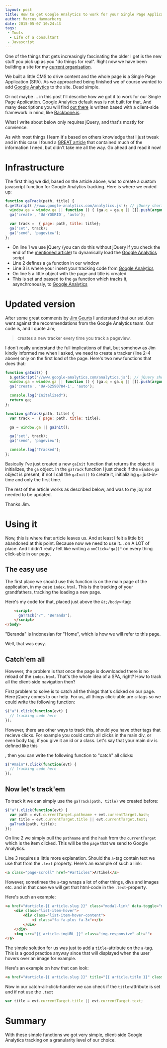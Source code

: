 ```yaml
---
layout: post
title: How to get Google Analytics to work for your Single Page Application
author: Marcus Hammarberg
date: 2015-05-07 10:24:43
tags:
 - Tools
  - Life of a consultant
 - Javascript
---
```


One of the things that gets increasingly fascinating the older I get is the new stuff you pick up as you "do things for real". Right now we have been building a site for my [current organisation](http://ypkbksite.herokuapp.com).

We built a little CMS to drive content and the whole page is a Single Page Application (SPA). As we approached being finished we of course wanted to add [Google Analytics](http://google.com/analytics) to the site. Dead simple.

Or not maybe ... in this post I'll describe how we got it to work for our Single Page Application. Google Analytics default was is not built for that. And many descriptions you will find [out there](https://www.google.co.id/search?q=google+analytic+spa&oq=google+analytic+spa&aqs=chrome.0.69i59j69i64.5919j0j7&sourceid=chrome&es_sm=119&ie=UTF-8) is written based with a client-side framework in mind, like [Backbone.js](http://backbonejs.org).

What I write about below only requires jQuery, and that's mostly for convience.
<!-- excerpt-end -->
As with most things I learn it's based on others knowledge that I just tweak and in this case I found a [GREAT article](https://mjau-mjau.com/blog/ajax-universal-analytics/) that contained much of the information I need, but didn't take me all the way. Go ahead and read it now!

# Infrastructure
The first thing we did, based on the article above, was to create a custom javascript function for Google Analytics tracking. Here is where we ended up:

```javascript
function gaTrack(path, title) {
$.getScript('//www.google-analytics.com/analytics.js'); // jQuery shortcut
  window.ga = window.ga || function () { (ga.q = ga.q || []).push(arguments) }; ga.l = +new Date;
  ga('create', 'UA-YOURID', 'auto');

  var track =  { page: path, title: title};
  ga('set', track);
  ga('send', 'pageview');
};
```

* On line 1 we use jQuery (you can do this without jQuery if you check the end of the [mentioned article](https://mjau-mjau.com/blog/ajax-universal-analytics/)) to dynamically load the [Google Analytics](http://google.com/analytics) script
* Line 2 defines a <code>ga</code> function in our window
* Line 3 is where your insert your tracking code from [Google Analytics](http://google.com/analytics)
* On line 5 a little object with the page and title is created
* This is set and passed to the <code>ga</code> function which tracks it, asynchronously, to [Google Analytics](http://google.com/analytics)

# Updated version
After some great comments by [Jim Geurts](https://twitter.com/jgeurts?lang=en) I understand that our solution went against the recommendations from the Google Analytics team. Our code is, and I quote Jim;

<blockquote>creates a new tracker every time you track a pageview.</blockquote>

I don't really understand the full implications of that, but somehow as Jim kindly informed me when I asked, we need to create a tracker (line 2-4 above) only on the first load of the page. Here's two new functions that does that:

```javascript
function gaInit() {
  $.getScript('//www.google-analytics.com/analytics.js'); // jQuery shortcut
  window.ga = window.ga || function () { (ga.q = ga.q || []).push(arguments) }; ga.l = +new Date;
  ga('create', 'UA-62590784-1', 'auto');

  console.log("Initalized");
  return ga;
};

function gaTrack(path, title) {
  var track =  { page: path, title: title};

  ga = window.ga || gaInit();

  ga('set', track);
  ga('send', 'pageview');

  console.log("Tracked");
};
```

Basically I've just created a new <code>gaInit</code> function that returns the object it initializes, the <code>ga</code> object. In the <code>gaTrack</code> function I just check if the <code>window.ga</code> object is present, if not I call the <code>gaInit()</code> to create it, initializing <code>ga</code> just-in-time and only the first time.

The rest of the article works as described below, and was to my joy not needed to be updated.

Thanks Jim.

# Using it
Now, this is where that article leaves us. And at least I felt a little bit abandoned at this point. Because now we need to use it... on A LOT of place. And I didn't really felt like writing a <code>onClick="ga()"</code> on every thing click-able in our page.

## The easy use
The first place we should use this function is on the main page of the application, in my case <code>index.html</code>. This is the tracking of your grandfathers, tracking the loading a new page.

Here's my code for that, placed just above the <code>&t;/body&gt;</code>-tag:
```html
	<script>
      gaTrack("/", "Beranda");
    </script>
</body>
```

"Beranda" is Indonesian for "Home", which is how we will refer to this page.

Well, that was easy.

## Catch'em all
However, the problem is that once the page is downloaded there is no reload of the <code>index.html</code>. That's the whole idea of a SPA, right? How to track all the client-side navigation then?

First problem to solve is to catch all the things that's clicked on our page. Here jQuery comes to our help. For us, all things click-able are <code>a</code>-tags so we could write the following function:
```javascript
$("a").click(function(evt) {
  // tracking code here
});
```

However, there are other ways to track this, should you have other tags that recieve clicks. For example you could catch all clicks in the main div, or even body tag, if you give it an id or a class. Let's say that your main div is defined like this <code><div id="main"></code>, then you can write the following function to "catch" all clicks:
```javascript
$("#main").click(function(evt) {
  // tracking code here
});
```
## Now let's track'em
To track it we can simply use the <code>gaTrack(path, title)</code> we created before:
```javascript
$("a").click(function(evt) {
  var path = evt.currentTarget.pathname + evt.currentTarget.hash;
  var title = evt.currentTarget.title || evt.currentTarget.text;
  gaTrack(path, title);
});
```

On line 2 we simply pull the <code>pathname</code> and the <code>hash</code> from the <code>currentTarget</code> which is the item clicked. This will be the <code>page</code> that we send to Google Analytics.

Line 3 requires a little more explanation. Should the <code>a</code>-tag contain text we use that from the <code>.text</code> property. Here's an example of such a link:
```html
<a class="page-scroll" href="#articles">Artikel</a>
```

However, sometimes the <code>a</code>-tag wraps a lot of other things, divs and images etc. and in that case we will get that html-code in the <code>.text</code>-property.

Here's such an example:
```html
<a href="#article-{{ article.slug }}" class="modal-link" data-toggle="modal">
    <div class="list-item-hover">
        <div class="list-item-hover-content">
            <i class="fa fa-plus fa-3x"></i>
        </div>
    </div>
    <img src="{{ article.imgURL }}" class="img-responsive" alt="">
</a>
```

The simple solution for us was just to add a <code>title</code>-attribute on the <code>a</code>-tag. This is a good practice anyway since that will displayed when the user hovers over an image for example.

Here's an example on how that can look:
```html
<a href="#article-{{ article.slug }}" title="{{ article.title }}" class="modal-link" data-toggle="modal">
```

Now in our catch-all-click-handler we can check if the <code>title</code>-attribute is set and if not use the <code>.text</code>

```javascript
var title = evt.currentTarget.title || evt.currentTarget.text;
```

# Summary
With these simple functions we got very simple, client-side Google Analytics tracking on a granularity level of our choice.